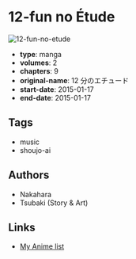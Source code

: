 # 12-fun no Étude

![12-fun-no-etude](https://cdn.myanimelist.net/images/manga/2/164277.jpg)

-   **type**: manga
-   **volumes**: 2
-   **chapters**: 9
-   **original-name**: 12 分のエチュード
-   **start-date**: 2015-01-17
-   **end-date**: 2015-01-17

## Tags

-   music
-   shoujo-ai

## Authors

-   Nakahara
-   Tsubaki (Story & Art)

## Links

-   [My Anime list](https://myanimelist.net/manga/86188/12-fun_no_%C3%89tude)
